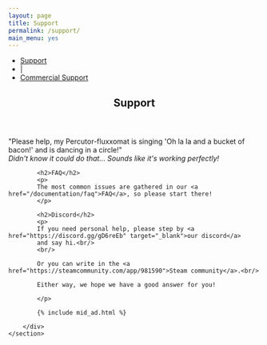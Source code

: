 ```yaml
---
layout: page
title: Support
permalink: /support/
main_menu: yes
---
```

<div id="main" class="alt">
    <section id="one">
        <div class="inner">
            <ul class="actions horizontal">
                <li><a href="/support" class="button special">Support</a></li>
                <li>|</li>
                <li><a href="/support/commercial" class="button">Commercial Support</a></li>
            </ul>
            <header class="major">
                <h1>Support</h1>
            </header>
            <p>
                "Please help, my Percutor-fluxxomat is singing 'Oh la la and a bucket of bacon!' and is dancing in a circle!"<br/>
                <i>Didn't know it could do that... Sounds like it's working perfectly!</i>
            </p>
            
            <h2>FAQ</h2>
            <p>
            The most common issues are gathered in our <a href="/documentation/faq">FAQ</a>, so please start there!
            </p>

            <h2>Discord</h2>
            <p>
            If you need personal help, please step by <a href="https://discord.gg/gD6reEb" target="_blank">our discord</a> 
            and say hi.<br/>
            <br/>
            
            Or you can write in the <a href="https://steamcommunity.com/app/981590">Steam community</a>.<br/>
            
            Either way, we hope we have a good answer for you!

            </p>
            
            {% include mid_ad.html %}
            
        </div>
    </section>
</div>
